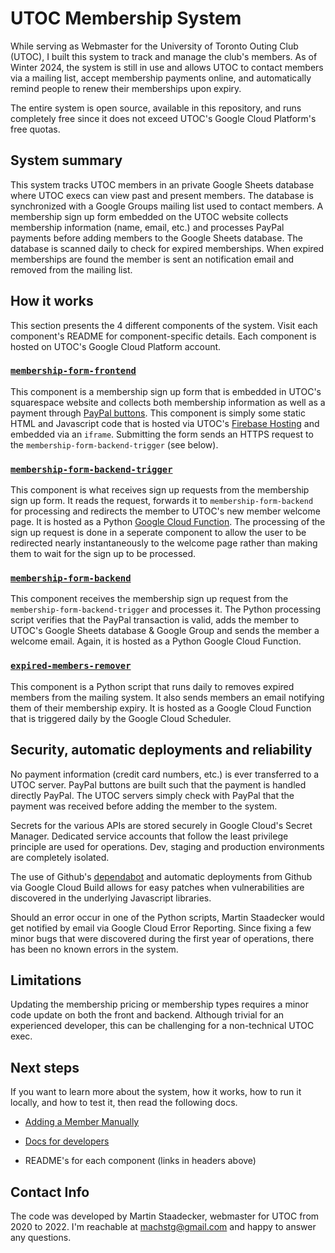 # UTOC Membership System

While serving as Webmaster for the University of Toronto Outing Club (UTOC), I built this system to track and manage the club's members. As of Winter 2024, the system is still in use and allows UTOC to contact members via a mailing list, accept membership payments online, and automatically remind people to renew their memberships upon expiry.

The entire system is open source, available in this repository, and runs completely free since it does not exceed UTOC's Google Cloud Platform's free quotas.

## System summary

This system tracks UTOC members in an private Google Sheets database where UTOC execs can view past and present members.
The database is synchronized with a Google Groups mailing list used to contact members.
A membership sign up form embedded on the UTOC website collects membership information (name, email, etc.) and processes PayPal payments before adding members to the Google Sheets database. The database is scanned daily to check for expired memberships. When expired memberships are found the member is sent an notification email and removed from the mailing list. 

## How it works

This section presents the 4 different components of the system. Visit each component's README for component-specific details. Each component is hosted on UTOC's Google Cloud Platform account.

### [`membership-form-frontend`](./components/membership-form-frontend)

This component is a membership sign up form that is embedded in UTOC's squarespace website and collects both membership information as well as a payment through [PayPal buttons](https://developer.paypal.com/docs/checkout/standard/).
This component is simply some static HTML and Javascript code that is hosted via UTOC's [Firebase Hosting](https://firebase.google.com/docs/hosting) and embedded via an `iframe`.
Submitting the form sends an HTTPS request to the `membership-form-backend-trigger` (see below).

### [`membership-form-backend-trigger`](./components/membership-form-backend-trigger)

This component is what receives sign up requests from the membership sign up form.
It reads the request, forwards it to `membership-form-backend` for processing and redirects the member to UTOC's new member welcome page.
It is hosted as a Python [Google Cloud Function](https://cloud.google.com/functions).
The processing of the sign up request is done in a seperate component to allow the user to be redirected nearly instantaneously to the welcome page
rather than making them to wait for the sign up to be processed.

### [`membership-form-backend`](./components/membership-form-backend)

This component receives the membership sign up request from the `membership-form-backend-trigger` and processes it.
The Python processing script verifies that the PayPal transaction is valid, adds the member to UTOC's Google Sheets database & Google Group and sends the member a welcome email.
Again, it is hosted as a Python Google Cloud Function.

### [`expired-members-remover`](./components/expired-members-remover)

This component is a Python script that runs daily to removes expired members from the mailing system.
It also sends members an email notifying them of their membership expiry. 
It is hosted as a Google Cloud Function that is triggered daily by the Google Cloud Scheduler.

## Security, automatic deployments and reliability

No payment information (credit card numbers, etc.) is ever transferred to a UTOC server. PayPal buttons are built such that the payment is handled directly PayPal. The UTOC servers simply check with PayPal that the payment was received before adding the member to the system.

Secrets for the various APIs are stored securely in Google Cloud's Secret Manager. Dedicated service accounts that follow the least privilege principle are used for operations. Dev, staging and production environments are completely isolated.

The use of Github's [dependabot](https://docs.github.com/en/code-security/dependabot) and automatic deployments from Github via Google Cloud Build allows for easy patches when vulnerabilities are discovered in the underlying Javascript libraries.

Should an error occur in one of the Python scripts, Martin Staadecker would get notified by email via Google Cloud Error Reporting. Since fixing a few minor bugs that were discovered during the first year of operations, there has been no known errors in the system.

## Limitations

Updating the membership pricing or membership types requires a minor code update on both the front and backend. Although trivial for an experienced developer, this can be challenging for a non-technical UTOC exec.

## Next steps

If you want to learn more about the system, how it works, how to run it locally, and how to test it, then read the following docs.

- [Adding a Member Manually](./docs/Adding%20a%20Member%20Manually.md)

- [Docs for developers](./docs/For%20Developers.md)

- README's for each component (links in headers above)

## Contact Info

The code was developed by Martin Staadecker, webmaster for UTOC from 2020 to 2022.
I'm reachable at [machstg@gmail.com](mailto:machstg@gmail.com) and happy to answer any questions.
